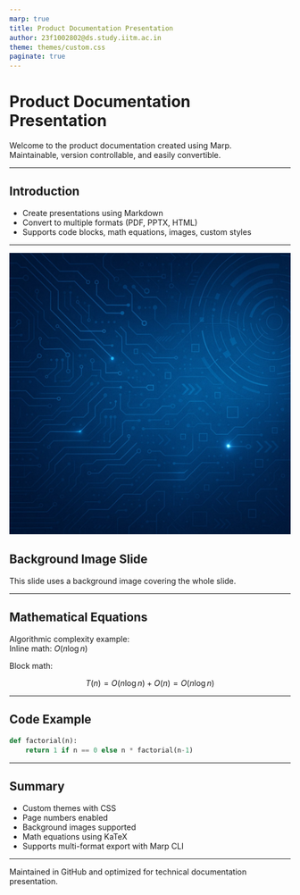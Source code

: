 ```yaml
---
marp: true
title: Product Documentation Presentation
author: 23f1002802@ds.study.iitm.ac.in
theme: themes/custom.css
paginate: true
---
```


<!-- _footer: 23f1002802@ds.study.iitm.ac.in -->

# Product Documentation Presentation

Welcome to the product documentation created using Marp.  
Maintainable, version controllable, and easily convertible.

---

## Introduction

- Create presentations using Markdown  
- Convert to multiple formats (PDF, PPTX, HTML)  
- Supports code blocks, math equations, images, custom styles

---

![bg cover](images/background.jpg)

## Background Image Slide

This slide uses a background image covering the whole slide.

---

## Mathematical Equations

Algorithmic complexity example:  
Inline math: $O(n \log n)$

Block math:

$$
T(n) = O(n \log n) + O(n) = O(n \log n)
$$

---

## Code Example

```python
def factorial(n):
    return 1 if n == 0 else n * factorial(n-1)
```

---

## Summary

- Custom themes with CSS  
- Page numbers enabled  
- Background images supported  
- Math equations using KaTeX  
- Supports multi-format export with Marp CLI

---

<footer>Maintained in GitHub and optimized for technical documentation presentation.</footer>